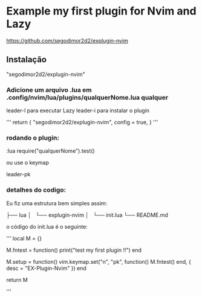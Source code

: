 # Example my first plugin for Nvim and Lazy

https://github.com/segodimor2d2/explugin-nvim

## Instalação

"segodimor2d2/explugin-nvim"

### Adicione um arquivo .lua em .config/nvim/lua/plugins/qualquerNome.lua qualquer 

leader-l para executar Lazy
leader-i para instalar o plugin

'''
return {
  "segodimor2d2/explugin-nvim",
  config = true,
}
'''

### rodando o plugin:

:lua require("qualquerNome").test()

ou use o keymap

leader-pk


### detalhes do codigo:

Eu fiz uma estrutura bem simples assim:

├── lua
│   └── explugin-nvim
│       └── init.lua
└── README.md

o código do init.lua é o seguinte:

'''
local M = {}

M.fntest = function()
	print("test my first plugin !!")
end

M.setup = function()
	vim.keymap.set("n", "<leader>pk", function()
		M.fntest()
	end, { desc = "EX-Plugin-Nvim" })
end

return M

'''

